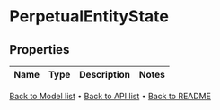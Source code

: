 # PerpetualEntityState


## Properties
Name | Type | Description | Notes
------------ | ------------- | ------------- | -------------

[Back to Model list](../README.md#documentation-for-models) &#8226; [Back to API list](../README.md#documentation-for-api-endpoints) &#8226; [Back to README](../README.md)


